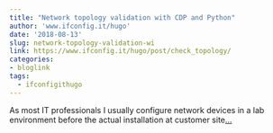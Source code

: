 ```yaml
---
title: "Network topology validation with CDP and Python"
author: 'www.ifconfig.it/hugo'
date: '2018-08-13'
slug: network-topology-validation-wi
link: https://www.ifconfig.it/hugo/post/check_topology/
categories:
- bloglink
tags:
  - ifconfigithugo
---
```


As most IT professionals I usually configure network devices in a lab environment before the actual installation at customer site[... <i class="fas fa-external-link-alt"></i>](https://www.ifconfig.it/hugo/post/check_topology/)


